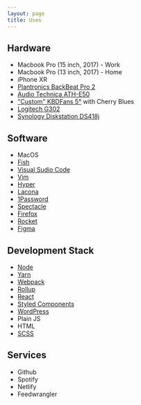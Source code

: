 ```yaml
---
layout: page
title: Uses
---
```


## Hardware

* Macbook Pro (15 inch, 2017) - Work
* Macbook Pro (13 inch, 2017) - Home
* iPhone XR
* [Plantronics BackBeat Pro 2][bb2]
* [Audio Technica ATH-E50][iem]
* ["Custom" KBDFans 5&deg;][kbd] with Cherry Blues
* [Logitech G302][mouse]
* [Synology Diskstation DS418j][nas]

## Software

* MacOS
* [Fish][fish]
* [Visual Sudio Code][code]
* [Vim][vim]
* [Hyper][hyper]
* [Lacona][lacona]
* [1Password][1password]
* [Spectacle][spectacle]
* [Firefox][firefox]
* [Rocket][rocket]
* [Figma][figma]


## Development Stack

* [Node][node]
* [Yarn][yarn]
* [Webpack][webpack]
* [Rollup][rollup]
* [React][react]
* [Styled Components][styled]
* [WordPress][wp]
* Plain JS
* HTML
* [SCSS][scss]

## Services

* Github
* Spotify
* Netlify
* Feedwrangler


[code]: https://code.visualstudio.com/
[vim]: https://www.vim.org/
[hyper]: https://hyper.is/
[lacona]: https://www.lacona.io/
[1password]: https://1password.com/
[spectacle]: https://www.spectacleapp.com/
[chrome]: https://www.google.com/chrome/
[firefox]: https://www.mozilla.org/en-GB/firefox/new/
[node]: https://nodejs.org/
[yarn]: https://yarnpkg.com
[webpack]:https://webpack.js.org/
[scss]: https://sass-lang.com/
[wp]: https://wordpress.org/
[react]: https://reactjs.org/
[bb2]: https://www.plantronics.com/au/en/product/backbeat-pro-2
[iem]: http://audio-technica.com.au/products/ath-e50/
[kbd]: https://kbdfans.com/products/fully-assembled-5-mechanical-keyboard?variant=29021922590768
[mouse]: https://www.logitechg.com/en-au/products/gaming-mice/g302-moba-gaming-mouse.html
[styled]: https://styled-components.com
[rollup]: https://rollupjs.org
[nas]: https://www.synology.com/en-global/products/DS418j
[rocket]: https://matthewpalmer.net/rocket/
[figma]: https://figma.com/
[fish]: https://fishshell.com/